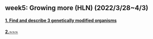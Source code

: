 ## week5: Growing more (HLN) (2022/3/28~4/3)

####  [1. Find and describe 3 genetically modified organisms](1/1.md)

####  [2.~~~](2/2.md)